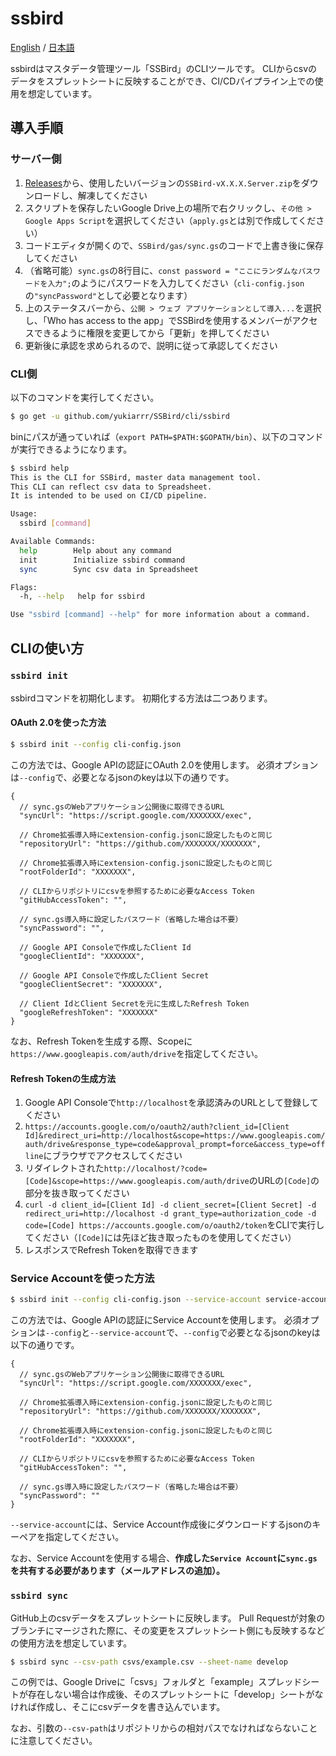 # ssbird

[English](https://github.com/yukiarrr/SSBird/blob/master/cli/ssbird/README.md) / [日本語](https://github.com/yukiarrr/SSBird/blob/master/cli/ssbird/README.ja.md)

ssbirdはマスタデータ管理ツール「SSBird」のCLIツールです。
CLIからcsvのデータをスプレットシートに反映することができ、CI/CDパイプライン上での使用を想定しています。

## 導入手順

### サーバー側

1. [Releases](https://github.com/yukiarrr/SSBird/releases)から、使用したいバージョンの`SSBird-vX.X.X.Server.zip`をダウンロードし、解凍してください
2. スクリプトを保存したいGoogle Drive上の場所で右クリックし、`その他 > Google Apps Script`を選択してください（`apply.gs`とは別で作成してください）
3. コードエディタが開くので、`SSBird/gas/sync.gs`のコードで上書き後に保存してください
4. （省略可能）`sync.gs`の8行目に、`const password = "ここにランダムなパスワードを入力";`のようにパスワードを入力してください（`cli-config.json`の`"syncPassword"`として必要となります）
5. 上のステータスバーから、`公開 > ウェブ アプリケーションとして導入...`を選択し、「Who has access to the app」でSSBirdを使用するメンバーがアクセスできるように権限を変更してから「更新」を押してください
6. 更新後に承認を求められるので、説明に従って承認してください

### CLI側

以下のコマンドを実行してください。

```sh
$ go get -u github.com/yukiarrr/SSBird/cli/ssbird
```

binにパスが通っていれば（`export PATH=$PATH:$GOPATH/bin`）、以下のコマンドが実行できるようになります。

```sh
$ ssbird help
This is the CLI for SSBird, master data management tool.
This CLI can reflect csv data to Spreadsheet.
It is intended to be used on CI/CD pipeline.

Usage:
  ssbird [command]

Available Commands:
  help        Help about any command
  init        Initialize ssbird command
  sync        Sync csv data in Spreadsheet

Flags:
  -h, --help   help for ssbird

Use "ssbird [command] --help" for more information about a command.

```

## CLIの使い方

### `ssbird init`

ssbirdコマンドを初期化します。
初期化する方法は二つあります。

#### OAuth 2.0を使った方法

```sh
$ ssbird init --config cli-config.json
```

この方法では、Google APIの認証にOAuth 2.0を使用します。
必須オプションは`--config`で、必要となるjsonのkeyは以下の通りです。

```jsonc
{
  // sync.gsのWebアプリケーション公開後に取得できるURL
  "syncUrl": "https://script.google.com/XXXXXXX/exec",

  // Chrome拡張導入時にextension-config.jsonに設定したものと同じ
  "repositoryUrl": "https://github.com/XXXXXXX/XXXXXXX",

  // Chrome拡張導入時にextension-config.jsonに設定したものと同じ
  "rootFolderId": "XXXXXXX",

  // CLIからリポジトリにcsvを参照するために必要なAccess Token
  "gitHubAccessToken": "",

  // sync.gs導入時に設定したパスワード（省略した場合は不要）
  "syncPassword": "",

  // Google API Consoleで作成したClient Id
  "googleClientId": "XXXXXXX",

  // Google API Consoleで作成したClient Secret
  "googleClientSecret": "XXXXXXX",

  // Client IdとClient Secretを元に生成したRefresh Token
  "googleRefreshToken": "XXXXXXX"
}
```

なお、Refresh Tokenを生成する際、Scopeに`https://www.googleapis.com/auth/drive`を指定してください。

#### Refresh Tokenの生成方法

1. Google API Consoleで`http://localhost`を承認済みのURLとして登録してください
2. `https://accounts.google.com/o/oauth2/auth?client_id=[Client Id]&redirect_uri=http://localhost&scope=https://www.googleapis.com/auth/drive&response_type=code&approval_prompt=force&access_type=offline`にブラウザでアクセスしてください
3. リダイレクトされた`http://localhost/?code=[Code]&scope=https://www.googleapis.com/auth/drive`のURLの`[Code]`の部分を抜き取ってください
4. `curl -d client_id=[Client Id] -d client_secret=[Client Secret] -d redirect_uri=http://localhost -d grant_type=authorization_code -d code=[Code] https://accounts.google.com/o/oauth2/token`をCLIで実行してください（`[Code]`には先ほど抜き取ったものを使用してください）
5. レスポンスでRefresh Tokenを取得できます


### Service Accountを使った方法

```sh
$ ssbird init --config cli-config.json --service-account service-account.json
```

この方法では、Google APIの認証にService Accountを使用します。
必須オプションは`--config`と`--service-account`で、`--config`で必要となるjsonのkeyは以下の通りです。

```jsonc
{
  // sync.gsのWebアプリケーション公開後に取得できるURL
  "syncUrl": "https://script.google.com/XXXXXXX/exec",

  // Chrome拡張導入時にextension-config.jsonに設定したものと同じ
  "repositoryUrl": "https://github.com/XXXXXXX/XXXXXXX",

  // Chrome拡張導入時にextension-config.jsonに設定したものと同じ
  "rootFolderId": "XXXXXXX",

  // CLIからリポジトリにcsvを参照するために必要なAccess Token
  "gitHubAccessToken": "",

  // sync.gs導入時に設定したパスワード（省略した場合は不要）
  "syncPassword": ""
}
```

`--service-account`には、Service Account作成後にダウンロードするjsonのキーペアを指定してください。

なお、Service Accountを使用する場合、**作成した`Service Account`に`sync.gs`を共有する必要があります（メールアドレスの追加）。**

### `ssbird sync`

GitHub上のcsvデータをスプレットシートに反映します。
Pull Requestが対象のブランチにマージされた際に、その変更をスプレットシート側にも反映するなどの使用方法を想定しています。

```sh
$ ssbird sync --csv-path csvs/example.csv --sheet-name develop
```

この例では、Google Driveに「csvs」フォルダと「example」スプレッドシートが存在しない場合は作成後、そのスプレットシートに「develop」シートがなければ作成し、そこにcsvデータを書き込んでいます。

なお、引数の`--csv-path`はリポジトリからの相対パスでなければならないことに注意してください。